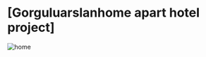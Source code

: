 # [Gorguluarslanhome apart hotel project]

![home](https://user-images.githubusercontent.com/101900441/185436177-43c3e352-70af-478b-bf88-fbe7112e8289.png)
